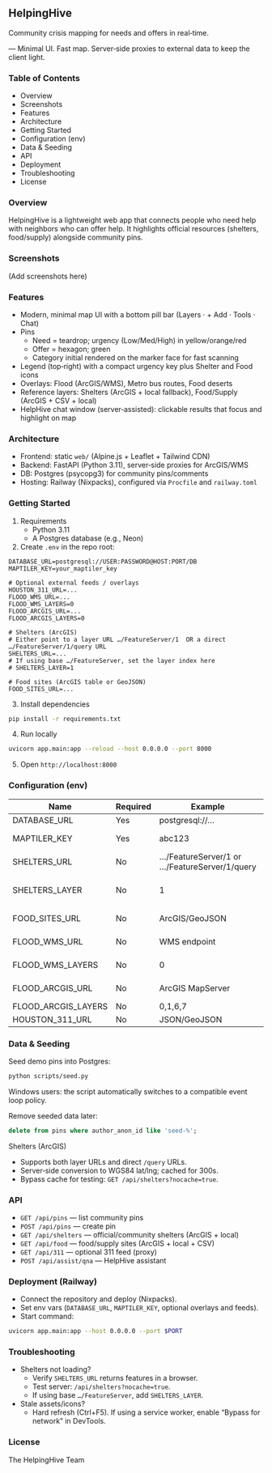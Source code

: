 ## HelpingHive

Community crisis mapping for needs and offers in real‑time.

— Minimal UI. Fast map. Server‑side proxies to external data to keep the client light.

### Table of Contents
- Overview
- Screenshots
- Features
- Architecture
- Getting Started
- Configuration (env)
- Data & Seeding
- API
- Deployment
- Troubleshooting
- License

### Overview
HelpingHive is a lightweight web app that connects people who need help with neighbors who can offer help. It highlights official resources (shelters, food/supply) alongside community pins.

### Screenshots
(Add screenshots here)

### Features
- Modern, minimal map UI with a bottom pill bar (Layers · + Add · Tools · Chat)
- Pins
  - Need = teardrop; urgency (Low/Med/High) in yellow/orange/red
  - Offer = hexagon; green
  - Category initial rendered on the marker face for fast scanning
- Legend (top‑right) with a compact urgency key plus Shelter and Food icons
- Overlays: Flood (ArcGIS/WMS), Metro bus routes, Food deserts
- Reference layers: Shelters (ArcGIS + local fallback), Food/Supply (ArcGIS + CSV + local)
- HelpHive chat window (server‑assisted): clickable results that focus and highlight on map

### Architecture
- Frontend: static `web/` (Alpine.js + Leaflet + Tailwind CDN)
- Backend: FastAPI (Python 3.11), server‑side proxies for ArcGIS/WMS
- DB: Postgres (psycopg3) for community pins/comments
- Hosting: Railway (Nixpacks), configured via `Procfile` and `railway.toml`

### Getting Started
1) Requirements
   - Python 3.11
   - A Postgres database (e.g., Neon)
2) Create `.env` in the repo root:
```env
DATABASE_URL=postgresql://USER:PASSWORD@HOST:PORT/DB
MAPTILER_KEY=your_maptiler_key

# Optional external feeds / overlays
HOUSTON_311_URL=...
FLOOD_WMS_URL=...
FLOOD_WMS_LAYERS=0
FLOOD_ARCGIS_URL=...
FLOOD_ARCGIS_LAYERS=0

# Shelters (ArcGIS)
# Either point to a layer URL …/FeatureServer/1  OR a direct …/FeatureServer/1/query URL
SHELTERS_URL=...
# If using base …/FeatureServer, set the layer index here
# SHELTERS_LAYER=1

# Food sites (ArcGIS table or GeoJSON)
FOOD_SITES_URL=...
```
3) Install dependencies
```bash
pip install -r requirements.txt
```
4) Run locally
```bash
uvicorn app.main:app --reload --host 0.0.0.0 --port 8000
```
5) Open `http://localhost:8000`

### Configuration (env)
| Name | Required | Example | Notes |
|------|----------|---------|-------|
| DATABASE_URL | Yes | postgresql://… | psycopg3 DSN |
| MAPTILER_KEY | Yes | abc123 | Map tiles for Leaflet |
| SHELTERS_URL | No | …/FeatureServer/1 or …/FeatureServer/1/query | Robust parsing for both | 
| SHELTERS_LAYER | No | 1 | Used only if `SHELTERS_URL` ends at `/FeatureServer` |
| FOOD_SITES_URL | No | ArcGIS/GeoJSON | Food/Supply reference |
| FLOOD_WMS_URL | No | WMS endpoint | Flood overlay fallback |
| FLOOD_WMS_LAYERS | No | 0 | Comma‑separated WMS layer ids |
| FLOOD_ARCGIS_URL | No | ArcGIS MapServer | Preferred flood overlay |
| FLOOD_ARCGIS_LAYERS | No | 0,1,6,7 | Visible sublayers |
| HOUSTON_311_URL | No | JSON/GeoJSON | Live 311 feed |

### Data & Seeding
Seed demo pins into Postgres:
```bash
python scripts/seed.py
```
Windows users: the script automatically switches to a compatible event loop policy.

Remove seeded data later:
```sql
delete from pins where author_anon_id like 'seed-%';
```

Shelters (ArcGIS)
- Supports both layer URLs and direct `/query` URLs.
- Server‑side conversion to WGS84 lat/lng; cached for 300s.
- Bypass cache for testing: `GET /api/shelters?nocache=true`.

### API
- `GET /api/pins` — list community pins
- `POST /api/pins` — create pin
- `GET /api/shelters` — official/community shelters (ArcGIS + local)
- `GET /api/food` — food/supply sites (ArcGIS + local + CSV)
- `GET /api/311` — optional 311 feed (proxy)
- `POST /api/assist/qna` — HelpHive assistant

### Deployment (Railway)
- Connect the repository and deploy (Nixpacks).
- Set env vars (`DATABASE_URL`, `MAPTILER_KEY`, optional overlays and feeds).
- Start command:
```bash
uvicorn app.main:app --host 0.0.0.0 --port $PORT
```

### Troubleshooting
- Shelters not loading?
  - Verify `SHELTERS_URL` returns features in a browser.
  - Test server: `/api/shelters?nocache=true`.
  - If using base `…/FeatureServer`, add `SHELTERS_LAYER`.
- Stale assets/icons?
  - Hard refresh (Ctrl+F5). If using a service worker, enable “Bypass for network” in DevTools.

### License
The HelpingHive Team